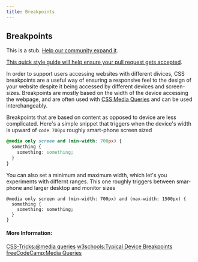 ```yaml
---
title: Breakpoints
---
```

## Breakpoints

This is a stub. <a href='https://github.com/freecodecamp/guides/tree/master/src/pages/css/breakpoints/index.md' target='_blank' rel='nofollow'>Help our community expand it</a>.

<a href='https://github.com/freecodecamp/guides/blob/master/README.md' target='_blank' rel='nofollow'>This quick style guide will help ensure your pull request gets accepted</a>.

<!-- The article goes here, in GitHub-flavored Markdown. Feel free to add YouTube videos, images, and CodePen/JSBin embeds  -->
In order to support users accessing websites with different divices, CSS breakpoints are a useful way of ensuring a responsive feel to the design of your website despite it being accessed by different devices and screen-sizes. Breakpoints are mostly based on the width of the device accessing the webpage, and are often used with <a href="https://guide.freecodecamp.org/css/css3-media-queries" target="_blank">CSS Media Queries</a> and can be used interchangeably.

Breakpoints that are based on content as opposed to device are less complicated. Here's a simple snippet that triggers when the device's width is upward of ```code 700px``` roughly smart-phone screen sized

```css
@media only screen and (min-width: 700px) {
  something {
    something: something;
  }
}
```

You can also set a minimum and maximum width, which let's you experiments with differnt ranges. This one roughly triggers between smar-phone and larger desktop and monitor sizes

```code
@media only screen and (min-width: 700px) and (max-width: 1500px) {
  something {
    something: something;
  }
}
```
#### More Information:
<!-- Please add any articles you think might be helpful to read before writing the article -->
[CSS-Tricks:@media queries](https://css-tricks.com/snippets/css/media-queries-for-standard-devices/)
[w3schools:Typical Device Breakpoints](https://www.w3schools.com/howto/howto_css_media_query_breakpoints.asp)
[freeCodeCamp:Media Queries](https://guide.freecodecamp.org/css/css3-media-queries)
